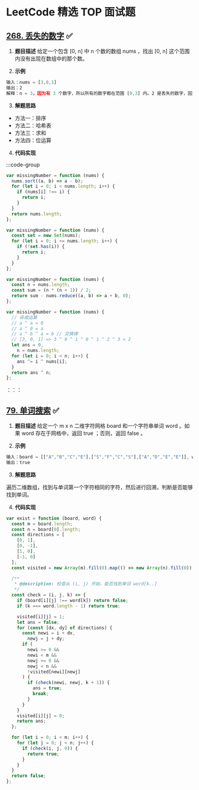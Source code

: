 # LeetCode 精选 TOP 面试题

## [268. 丢失的数字](https://leetcode-cn.com/problems/missing-number/) :white_check_mark:

1. **题目描述**
   给定一个包含 [0, n] 中 n 个数的数组 nums ，找出 [0, n] 这个范围内没有出现在数组中的那个数。

2. **示例**

```js
输入：nums = [3,0,1]
输出：2
解释：n = 3，因为有 3 个数字，所以所有的数字都在范围 [0,3] 内。2 是丢失的数字，因为它没有出现在 nums 中。
```

3. **解题思路**

- 方法一：排序
- 方法二：哈希表
- 方法三：求和
- 方法四：位运算

4. **代码实现**

:::code-group

```js [方法一：排序]
var missingNumber = function (nums) {
  nums.sort((a, b) => a - b);
  for (let i = 0; i < nums.length; i++) {
    if (nums[i] !== i) {
      return i;
    }
  }
  return nums.length;
};
```

```js [方法二：哈希表]
var missingNumber = function (nums) {
  const set = new Set(nums);
  for (let i = 0; i <= nums.length; i++) {
    if (!set.has(i)) {
      return i;
    }
  }
};
```

```js [方法三：求和]
var missingNumber = function (nums) {
  const n = nums.length;
  const sum = (n * (n + 1)) / 2;
  return sum - nums.reduce((a, b) => a + b, 0);
};
```

```js [方法四：位运算]
var missingNumber = function (nums) {
  // 异或运算
  // a ^ a = 0
  // a ^ 0 = a
  // a ^ b ^ a = b // 交换律
  // [3, 0, 1] => 3 ^ 0 ^ 1 ^ 0 ^ 1 ^ 2 ^ 3 = 2
  let ans = 0,
    n = nums.length;
  for (let i = 0; i < n; i++) {
    ans ^= i ^ nums[i];
  }
  return ans ^ n;
};
```

：：：

## [79. 单词搜索](https://leetcode-cn.com/problems/word-search/) :white_check_mark:

1. **题目描述**
   给定一个 m x n 二维字符网格 board 和一个字符串单词 word 。如果 word 存在于网格中，返回 true ；否则，返回 false 。

2. **示例**

```js
输入：board = [["A","B","C","E"],["S","F","C","S"],["A","D","E","E"]], word = "ABCCED"
输出：true
```

3. **解题思路**

遍历二维数组，找到与单词第一个字符相同的字符，然后进行回溯，判断是否能够找到单词。

4. **代码实现**

```js
var exist = function (board, word) {
  const m = board.length;
  const n = board[0].length;
  const directions = [
    [0, 1],
    [0, -1],
    [1, 0],
    [-1, 0]
  ];
  const visited = new Array(m).fill(0).map(() => new Array(n).fill(0));

  /**
   * @description: 检查从 (i, j) 开始，能否找到单词 word[k..]
   */
  const check = (i, j, k) => {
    if (board[i][j] !== word[k]) return false;
    if (k === word.length - 1) return true;

    visited[i][j] = 1;
    let ans = false;
    for (const [dx, dy] of directions) {
      const newi = i + dx,
        newj = j + dy;
      if (
        newi >= 0 &&
        newi < m &&
        newj >= 0 &&
        newj < n &&
        !visited[newi][newj]
      ) {
        if (check(newi, newj, k + 1)) {
          ans = true;
          break;
        }
      }
    }
    visited[i][j] = 0;
    return ans;
  };

  for (let i = 0; i < m; i++) {
    for (let j = 0; j < n; j++) {
      if (check(i, j, 0)) {
        return true;
      }
    }
  }
  return false;
};
```
